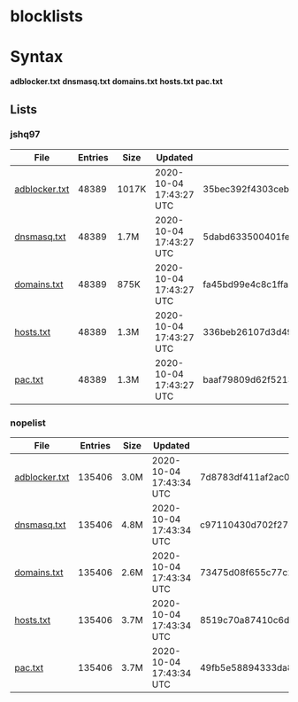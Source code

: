 # blocklists

# Syntax

**adblocker.txt**
**dnsmasq.txt**
**domains.txt**
**hosts.txt**
**pac.txt**

## Lists

### jshq97

|File|Entries|Size|Updated|Hash|
|-|-|-|-|-|
|[adblocker.txt](https://raw.githubusercontent.com/groveld/blocklists/lists/jshq97/adblocker.txt)|48389|1017K|2020-10-04 17:43:27 UTC|35bec392f4303cebd6bed6994d778b4f0a24e53a|
|[dnsmasq.txt](https://raw.githubusercontent.com/groveld/blocklists/lists/jshq97/dnsmasq.txt)|48389|1.7M|2020-10-04 17:43:27 UTC|5dabd633500401fe72ab9b657cb5034b38373383|
|[domains.txt](https://raw.githubusercontent.com/groveld/blocklists/lists/jshq97/domains.txt)|48389|875K|2020-10-04 17:43:27 UTC|fa45bd99e4c8c1ffab220b6a1c59ee79e9e5bb68|
|[hosts.txt](https://raw.githubusercontent.com/groveld/blocklists/lists/jshq97/hosts.txt)|48389|1.3M|2020-10-04 17:43:27 UTC|336beb26107d3d49da11b0b81515b4c62b03004a|
|[pac.txt](https://raw.githubusercontent.com/groveld/blocklists/lists/jshq97/pac.txt)|48389|1.3M|2020-10-04 17:43:27 UTC|baaf79809d62f521302b0eff191f5273a6b6b570|

### nopelist

|File|Entries|Size|Updated|Hash|
|-|-|-|-|-|
|[adblocker.txt](https://raw.githubusercontent.com/groveld/blocklists/lists/nopelist/adblocker.txt)|135406|3.0M|2020-10-04 17:43:34 UTC|7d8783df411af2ac00152cb187c77c33c3d4ec6a|
|[dnsmasq.txt](https://raw.githubusercontent.com/groveld/blocklists/lists/nopelist/dnsmasq.txt)|135406|4.8M|2020-10-04 17:43:34 UTC|c97110430d702f27d175092aa771b1fab2ac4aee|
|[domains.txt](https://raw.githubusercontent.com/groveld/blocklists/lists/nopelist/domains.txt)|135406|2.6M|2020-10-04 17:43:34 UTC|73475d08f655c77c29fc4770ddd700e58fcab42b|
|[hosts.txt](https://raw.githubusercontent.com/groveld/blocklists/lists/nopelist/hosts.txt)|135406|3.7M|2020-10-04 17:43:34 UTC|8519c70a87410c6dad9966605aba6656ec518879|
|[pac.txt](https://raw.githubusercontent.com/groveld/blocklists/lists/nopelist/pac.txt)|135406|3.7M|2020-10-04 17:43:34 UTC|49fb5e58894333da85a93b07185c3e1e640d4ef9|
